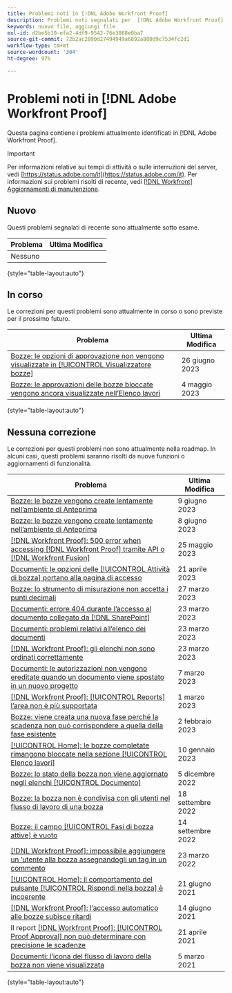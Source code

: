 ```yaml
---
title: Problemi noti in [!DNL Adobe Workfront Proof]
description: Problemi noti segnalati per  [!DNL Adobe Workfront Proof]
keywords: nuovo file, aggiungi file
exl-id: d2be5b10-efa2-4df9-9542-76e3868e0ba7
source-git-commit: 72b2ac2890d27494949a6892a800d9c7534fc2d1
workflow-type: tm+mt
source-wordcount: '304'
ht-degree: 97%

---
```


# Problemi noti in [!DNL Adobe Workfront Proof]

Questa pagina contiene i problemi attualmente identificati in [!DNL Adobe Workfront Proof].

>[!IMPORTANT]
>
>Per informazioni relative sui tempi di attività o sulle interruzioni del server, vedi [https://status.adobe.com/it](https://status.adobe.com/it). Per informazioni sui problemi risolti di recente, vedi [[!DNL Workfront] Aggiornamenti di manutenzione](../maintenance/current-updates.md).

## Nuovo

Questi problemi segnalati di recente sono attualmente sotto esame.

| **Problema** | **Ultima Modifica** |
| -----------------------------------------------------------------| ----------------- |
| Nessuno |  |

{style="table-layout:auto"}

## In corso

Le correzioni per questi problemi sono attualmente in corso o sono previste per il prossimo futuro.

| **Problema** | **Ultima Modifica** |
| -----------------------------------------------------------------| ----------------- |
| [Bozze: le opzioni di approvazione non vengono visualizzate in [!UICONTROL Visualizzatore bozze]](known-issues-workfront/wf-proofs-approval-options-not-appearing-in-proof-viewer.md) | 26 giugno 2023 |
| [Bozze: le approvazioni delle bozze bloccate vengono ancora visualizzate nell’Elenco lavori](known-issues-workfront/wf-proofs-locked-proofs-in-worklist.md) | 4 maggio 2023 |

{style="table-layout:auto"}

## Nessuna correzione

Le correzioni per questi problemi non sono attualmente nella roadmap. In alcuni casi, questi problemi saranno risolti da nuove funzioni o aggiornamenti di funzionalità.

| **Problema** | **Ultima Modifica** |
| -----------------------------------------------------------------| ----------------- |
| [Bozze: le bozze vengono create lentamente nell’ambiente di Anteprima](known-issues-workfront-proof/proof-dependency-rules-multichoice.md) | 9 giugno 2023 |
| [Bozze: le bozze vengono create lentamente nell’ambiente di Anteprima](known-issues-workfront/wf-proofs-in-preview-created-slowly.md) | 8 giugno 2023 |
| [[!DNL Workfront Proof]: 500 error when accessing [!DNL Workfront Proof]  tramite API o  [!DNL Workfront Fusion]](known-issues-workfront-proof/proof-500-error-getallproofs.md) | 25 maggio 2023 |
| [Documenti: le opzioni delle [!UICONTROL Attività di bozza] portano alla pagina di accesso](known-issues-workfront/wf-documents-taken-to-login-screen.md) | 21 aprile 2023 |
| [Bozze: lo strumento di misurazione non accetta i punti decimali](known-issues-workfront/wf-proofs-measure-not-not-accepting-decimals.md) | 27 marzo 2023 |
| [Documenti: errore 404 durante l’accesso al documento collegato da [!DNL SharePoint]](known-issues-workfront/wf-documents-404-when-accessing-document-in-sharepoint.md) | 23 marzo 2023 |
| [Documenti: problemi relativi all’elenco dei documenti](known-issues-workfront/wf-documents-list-missing-elements.md) | 23 marzo 2023 |
| [[!DNL Workfront Proof]: gli elenchi non sono ordinati correttamente](known-issues-workfront-proof/proof-lists-not-sorted-correctly.md) | 23 marzo 2023 |
| [Documenti: le autorizzazioni non vengono ereditate quando un documento viene spostato in un nuovo progetto](known-issues-workfront/wf-documents-permissions-not-interited-when-moved.md) | 7 marzo 2023 |
| [[!DNL Workfront Proof]: [!UICONTROL Reports] l’area non è più supportata](known-issues-workfront-proof/proof-reports-analytics-not-working.md) | 1 marzo 2023 |
| [Bozze: viene creata una nuova fase perché la scadenza non può corrispondere a quella della fase esistente](known-issues-workfront-proof/proof-new-stage-created.md) | 2 febbraio 2023 |
| [[!UICONTROL Home]: le bozze completate rimangono bloccate nella sezione [!UICONTROL Elenco lavori]](known-issues-workfront-proof/completed-proofs-stuck-in-the-work-list.md) | 10 gennaio 2023 |
| [Bozze: lo stato della bozza non viene aggiornato negli elenchi [!UICONTROL Documento]](known-issues-workfront/wf-documents-status-not-updating-in-document-list.md) | 5 dicembre 2022 |
| [Bozze: la bozza non è condivisa con gli utenti nel flusso di lavoro di una bozza](known-issues-workfront-proof/proof-user-in-stage-does-not-get-access.md) | 18 settembre 2022 |
| [Bozze: il campo [!UICONTROL Fasi di bozza attive] è vuoto](known-issues-workfront/wf-documents-stages-do-not-populate-on-proof.md) | 14 settembre 2022 |
| [[!DNL Workfront Proof]: impossibile aggiungere un ’utente alla bozza assegnandogli un tag in un commento](known-issues-workfront-proof/cannot-add-user-to-proof.md) | 23 marzo 2022 |
| [[!UICONTROL Home]: il comportamento del pulsante [!UICONTROL Rispondi nella bozza] è incoerente](known-issues-workfront-proof/reply-in-proof-button-behavior-is-inconsistent.md) | 21 giugno 2021 |
| [[!DNL Workfront Proof]: l’accesso automatico alle bozze subisce ritardi](known-issues-workfront-proof/automatic-access-to-proofs-are-delayed.md) | 14 giugno 2021 |
| Il report [[!DNL Workfront Proof]: [!UICONTROL Proof Approval] non può determinare con precisione le scadenze](known-issues-workfront-proof/proof-approval-report-cant-accurately-determine-deadlines.md) | 21 aprile 2021 |
| [Documenti: l’icona del flusso di lavoro della bozza non viene visualizzata](known-issues-workfront-proof/proof-workflow-icon-is-not-displaying.md) | 5 marzo 2021 |

{style="table-layout:auto"}

